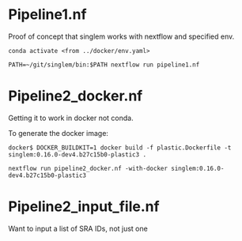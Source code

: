 # Pipeline1.nf

Proof of concept that singlem works with nextflow and specified env.

```
conda activate <from ../docker/env.yaml>

PATH=~/git/singlem/bin:$PATH nextflow run pipeline1.nf
```

# Pipeline2_docker.nf

Getting it to work in docker not conda.

To generate the docker image:

```
docker$ DOCKER_BUILDKIT=1 docker build -f plastic.Dockerfile -t singlem:0.16.0-dev4.b27c15b0-plastic3 .
```

```
nextflow run pipeline2_docker.nf -with-docker singlem:0.16.0-dev4.b27c15b0-plastic3
```

# Pipeline2_input_file.nf

Want to input a list of SRA IDs, not just one
```

```